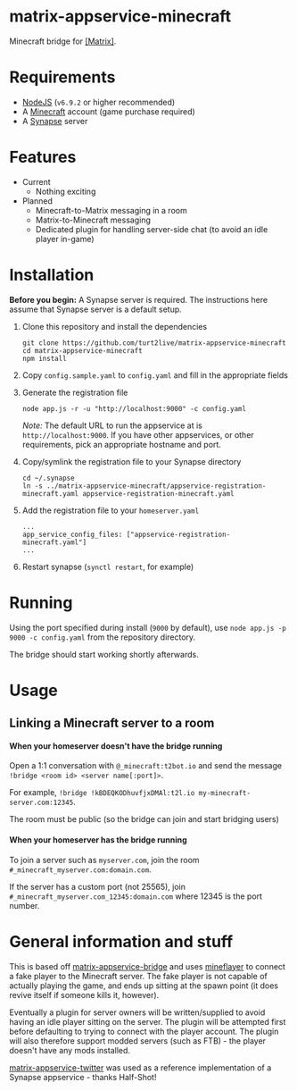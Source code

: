 # matrix-appservice-minecraft

Minecraft bridge for [[Matrix]](https://matrix.org).

# Requirements

* [NodeJS](https://nodejs.org/en/) (`v6.9.2` or higher recommended)
* A [Minecraft](https://minecraft.net/en-us/) account (game purchase required)
* A [Synapse](https://github.com/matrix-org/synapse) server

# Features

* Current
  * Nothing exciting
* Planned
  * Minecraft-to-Matrix messaging in a room
  * Matrix-to-Minecraft messaging
  * Dedicated plugin for handling server-side chat (to avoid an idle player in-game)

# Installation

**Before you begin:** A Synapse server is required. The instructions here assume that Synapse server is a default setup.

1. Clone this repository and install the dependencies
   ```
   git clone https://github.com/turt2live/matrix-appservice-minecraft
   cd matrix-appservice-minecraft 
   npm install
   ```

2. Copy `config.sample.yaml` to `config.yaml` and fill in the appropriate fields
3. Generate the registration file
   ```
   node app.js -r -u "http://localhost:9000" -c config.yaml
   ```
   *Note:* The default URL to run the appservice at is `http://localhost:9000`. If you have other appservices, or other requirements, pick an appropriate hostname and port.

4. Copy/symlink the registration file to your Synapse directory
   ```
   cd ~/.synapse
   ln -s ../matrix-appservice-minecraft/appservice-registration-minecraft.yaml appservice-registration-minecraft.yaml
   ```

5. Add the registration file to your `homeserver.yaml`
   ```
   ...
   app_service_config_files: ["appservice-registration-minecraft.yaml"]
   ...
   ```

6. Restart synapse (`synctl restart`, for example)

# Running

Using the port specified during install (`9000` by default), use `node app.js -p 9000 -c config.yaml` from the repository directory.

The bridge should start working shortly afterwards.

# Usage

## Linking a Minecraft server to a room

#### When your homeserver doesn't have the bridge running

Open a 1:1 conversation with `@_minecraft:t2bot.io` and send the message `!bridge <room id> <server name[:port]>`.

For example, `!bridge !kBDEQKODhuvfjxDMAl:t2l.io my-minecraft-server.com:12345`.

The room must be public (so the bridge can join and start bridging users)

#### When your homeserver has the bridge running

To join a server such as `myserver.com`, join the room `#_minecraft_myserver.com:domain.com`.

If the server has a custom port (not 25565), join `#_minecraft_myserver.com_12345:domain.com` where 12345 is the port number.
 
# General information and stuff

This is based off [matrix-appservice-bridge](https://github.com/matrix-org/matrix-appservice-bridge) and uses [mineflayer](https://github.com/PrismarineJS/mineflayer) to connect a fake player to the Minecraft server. The fake player is not capable of actually playing the game, and ends up sitting at the spawn point (it does revive itself if someone kills it, however).

Eventually a plugin for server owners will be written/supplied to avoid having an idle player sitting on the server. The plugin will be attempted first before defaulting to trying to connect with the player account. The plugin will also therefore support modded servers (such as FTB) - the player doesn't have any mods installed.

[matrix-appservice-twitter](https://github.com/Half-Shot/matrix-appservice-twitter) was used as a reference implementation of a Synapse appservice - thanks Half-Shot!
